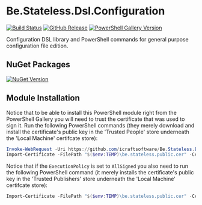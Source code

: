 ﻿# Be.Stateless.Dsl.Configuration

[![Build Status](https://dev.azure.com/icraftsoftware/be.stateless/_apis/build/status/Be.Stateless.Dsl.Configuration%20Manual%20Release?branchName=master)](https://dev.azure.com/icraftsoftware/be.stateless/_build/latest?definitionId=79&branchName=master)
[![GitHub Release](https://img.shields.io/github/v/release/icraftsoftware/Be.Stateless.Dsl.Configuration?label=Release&logo=github)](https://github.com/icraftsoftware/Be.Stateless.Dsl.Configuration/releases/latest)
[![PowerShell Gallery Version](https://img.shields.io/powershellgallery/v/Dsl.Configuration.svg?style=flat&logo=powershell)](https://www.powershellgallery.com/packages/Dsl.Configuration)

Configuration DSL library and PowerShell commands for general purpose configuration file edition.

## NuGet Packages

[![NuGet Version](https://img.shields.io/nuget/v/Be.Stateless.Dsl.Configuration.svg?label=Be.Stateless.Dsl.Configuration&style=flat&logo=nuget)](https://www.nuget.org/packages/Be.Stateless.Dsl.Configuration/)


## Module Installation

Notice that to be able to install this PowerShell module right from the PowerShell Gallery you will need to trust the certificate that was used to sign it. Run the following PowerShell commands (they merely download and install the certificate's public key in the 'Trusted People' store underneath the 'Local Machine' certifcate store):

```PowerShell
Invoke-WebRequest -Uri https://github.com/icraftsoftware/Be.Stateless.Build.Scripts/raw/master/be.stateless.public.cer -OutFile "$($env:TEMP)\be.stateless.public.cer"
Import-Certificate -FilePath "$($env:TEMP)\be.stateless.public.cer" -CertStoreLocation Cert:\LocalMachine\TrustedPeople\
```

Notice that if the `ExecutionPolicy` is set to `AllSigned` you also need to run the following PowerShell command (it merely installs the certificate's public key in the 'Trusted Publishers' store underneath the 'Local Machine' certifcate store):

```PowerShell
Import-Certificate -FilePath "$($env:TEMP)\be.stateless.public.cer" -CertStoreLocation Cert:\LocalMachine\TrustedPublisher\
```
